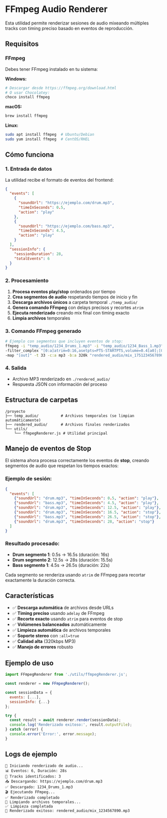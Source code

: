 # FFmpeg Audio Renderer

Esta utilidad permite renderizar sesiones de audio mixeando múltiples tracks con timing preciso basado en eventos de reproducción.

## Requisitos

### FFmpeg
Debes tener FFmpeg instalado en tu sistema:

**Windows:**
```bash
# Descargar desde https://ffmpeg.org/download.html
# O usar Chocolatey:
choco install ffmpeg
```

**macOS:**
```bash
brew install ffmpeg
```

**Linux:**
```bash
sudo apt install ffmpeg  # Ubuntu/Debian
sudo yum install ffmpeg  # CentOS/RHEL
```

## Cómo funciona

### 1. Entrada de datos
La utilidad recibe el formato de eventos del frontend:
```json
{
  "events": [
    {
      "soundUrl": "https://ejemplo.com/drum.mp3",
      "timeInSeconds": 0.5,
      "action": "play"
    },
    {
      "soundUrl": "https://ejemplo.com/bass.mp3", 
      "timeInSeconds": 4.5,
      "action": "play"
    }
  ],
  "sessionInfo": {
    "sessionDuration": 28,
    "totalEvents": 6
  }
}
```

### 2. Procesamiento
1. **Procesa eventos play/stop** ordenados por tiempo
2. **Crea segmentos de audio** respetando tiempos de inicio y fin
3. **Descarga archivos únicos** a carpeta temporal `./temp_audio/`
4. **Genera comando FFmpeg** con delays precisos y recortes `atrim`
5. **Ejecuta renderizado** creando mix final con timing exacto
6. **Limpia archivos** temporales

### 3. Comando FFmpeg generado
```bash
# Ejemplo con segmentos que incluyen eventos de stop:
ffmpeg -i "temp_audio/1234_Drums_1.mp3" -i "temp_audio/1234_Bass_1.mp3" 
-filter_complex "[0:a]atrim=0:16,asetpts=PTS-STARTPTS,volume=0.4[a0];[0:a]atrim=0:15.5,asetpts=PTS-STARTPTS,adelay=12500:all=true,volume=0.4[a1];[1:a]atrim=0:22,asetpts=PTS-STARTPTS,adelay=4500:all=true,volume=0.4[a2];[a0][a1][a2]amix=inputs=3,volume=0.8[out]" 
-map "[out]" -t 33 -c:a mp3 -b:a 320k "rendered_audio/mix_1751234567890.mp3" -async 1 -y
```

### 4. Salida
- Archivo MP3 renderizado en `./rendered_audio/`
- Respuesta JSON con información del proceso

## Estructura de carpetas

```
/proyecto
├── temp_audio/          # Archivos temporales (se limpian automáticamente)
├── rendered_audio/      # Archivos finales renderizados  
└── utils/
    └── ffmpegRenderer.js # Utilidad principal
```

## Manejo de eventos de Stop

El sistema ahora procesa correctamente los eventos de **stop**, creando segmentos de audio que respetan los tiempos exactos:

### Ejemplo de sesión:
```json
{
  "events": [
    {"soundUrl": "drum.mp3", "timeInSeconds": 0.5, "action": "play"},
    {"soundUrl": "bass.mp3", "timeInSeconds": 4.5, "action": "play"},
    {"soundUrl": "drum.mp3", "timeInSeconds": 12.5, "action": "play"},
    {"soundUrl": "drum.mp3", "timeInSeconds": 16.5, "action": "stop"},
    {"soundUrl": "bass.mp3", "timeInSeconds": 26.5, "action": "stop"},
    {"soundUrl": "drum.mp3", "timeInSeconds": 28, "action": "stop"}
  ]
}
```

### Resultado procesado:
- **Drum segmento 1**: 0.5s → 16.5s (duración: 16s)
- **Drum segmento 2**: 12.5s → 28s (duración: 15.5s)  
- **Bass segmento 1**: 4.5s → 26.5s (duración: 22s)

Cada segmento se renderiza usando `atrim` de FFmpeg para recortar exactamente la duración correcta.

## Características

- ✅ **Descarga automática** de archivos desde URLs
- ✅ **Timing preciso** usando `adelay` de FFmpeg
- ✅ **Recorte exacto** usando `atrim` para eventos de stop
- ✅ **Volúmenes balanceados** automáticamente
- ✅ **Limpieza automática** de archivos temporales  
- ✅ **Soporte stereo** con `:all=true`
- ✅ **Calidad alta** (320kbps MP3)
- ✅ **Manejo de errores** robusto

## Ejemplo de uso

```javascript
import FFmpegRenderer from './utils/ffmpegRenderer.js';

const renderer = new FFmpegRenderer();

const sessionData = {
  events: [...],
  sessionInfo: {...}
};

try {
  const result = await renderer.render(sessionData);
  console.log('Renderizado exitoso:', result.outputFile);
} catch (error) {
  console.error('Error:', error.message);
}
```

## Logs de ejemplo

```
🎵 Iniciando renderizado de audio...
📊 Eventos: 6, Duración: 28s
🎼 Tracks identificados: 3
📥 Descargando: https://ejemplo.com/drum.mp3
✅ Descargado: 1234_Drums_1.mp3
🎬 Ejecutando FFmpeg...
✅ Renderizado completado
🧹 Limpiando archivos temporales...
✅ Limpieza completada
🎉 Renderizado exitoso: rendered_audio/mix_1234567890.mp3
``` 